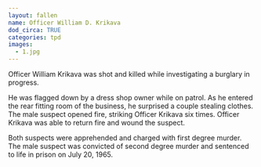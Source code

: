 ```yaml
---
layout: fallen
name: Officer William D. Krikava
dod_circa: TRUE
categories: tpd
images:
  - 1.jpg
---
```


Officer William Krikava was shot and killed while investigating a burglary in progress.

He was flagged down by a dress shop owner while on patrol. As he entered the rear fitting room of the business, he surprised a couple stealing clothes. The male suspect opened fire, striking Officer Krikava six times. Officer Krikava was able to return fire and wound the suspect.

Both suspects were apprehended and charged with first degree murder. The male suspect was convicted of second degree murder and sentenced to life in prison on July 20, 1965.
